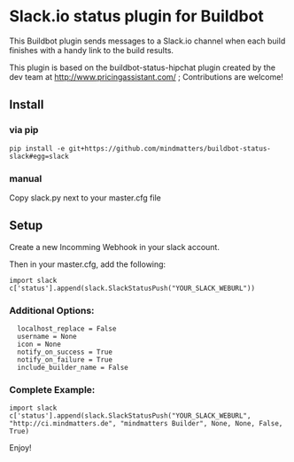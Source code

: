 Slack.io status plugin for Buildbot
===================================

This Buildbot plugin sends messages to a Slack.io channel when each build finishes with a handy link to the build results.

This plugin is based on the buildbot-status-hipchat plugin created by the dev team at http://www.pricingassistant.com/ ; Contributions are welcome!

## Install

### via pip

```
pip install -e git+https://github.com/mindmatters/buildbot-status-slack#egg=slack
```

### manual

Copy slack.py next to your master.cfg file


## Setup

Create a new Incomming Webhook in your slack account.

Then in your master.cfg, add the following:

```
import slack
c['status'].append(slack.SlackStatusPush("YOUR_SLACK_WEBURL"))
```

### Additional Options:
```
  localhost_replace = False
  username = None
  icon = None
  notify_on_success = True
  notify_on_failure = True
  include_builder_name = False
```

### Complete Example:

```
import slack
c['status'].append(slack.SlackStatusPush("YOUR_SLACK_WEBURL", "http://ci.mindmatters.de", "mindmatters Builder", None, None, False, True)
```

Enjoy!

